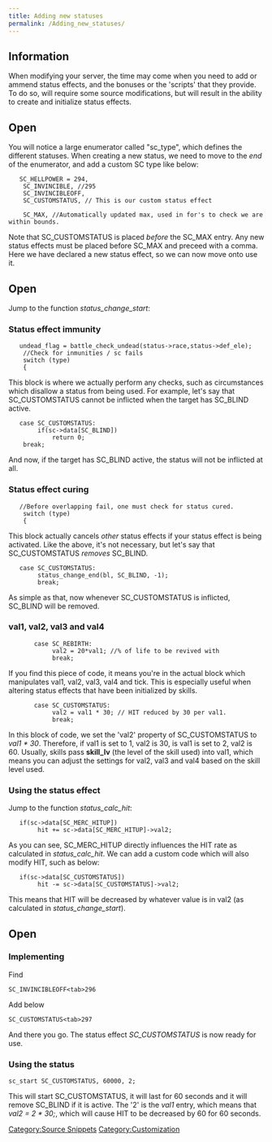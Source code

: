 ```yaml
---
title: Adding new statuses
permalink: /Adding_new_statuses/
---
```


Information
-----------

When modifying your server, the time may come when you need to add or ammend status effects, and the bonuses or the 'scripts' that they provide. To do so, will require some source modifications, but will result in the ability to create and initialize status effects.

Open
-----

You will notice a large enumerator called "sc_type", which defines the different statuses. When creating a new status, we need to move to the *end* of the enumerator, and add a custom SC type like below:

       SC_HELLPOWER = 294,
        SC_INVINCIBLE, //295
        SC_INVINCIBLEOFF,
        SC_CUSTOMSTATUS, // This is our custom status effect

        SC_MAX, //Automatically updated max, used in for's to check we are within bounds.

Note that SC_CUSTOMSTATUS is placed *before* the SC_MAX entry. Any new status effects must be placed before SC_MAX and preceed with a comma. Here we have declared a new status effect, so we can now move onto use it.

Open
-----

Jump to the function *status_change_start*:

### Status effect immunity

       undead_flag = battle_check_undead(status->race,status->def_ele);
        //Check for inmunities / sc fails
        switch (type)
        {

This block is where we actually perform any checks, such as circumstances which disallow a status from being used. For example, let's say that SC_CUSTOMSTATUS cannot be inflicted when the target has SC_BLIND active.

       case SC_CUSTOMSTATUS:
            if(sc->data[SC_BLIND])
                return 0;
        break;

And now, if the target has SC_BLIND active, the status will not be inflicted at all.

### Status effect curing

       //Before overlapping fail, one must check for status cured.
        switch (type)
        {

This block actually cancels *other* status effects if your status effect is being activated. Like the above, it's not necessary, but let's say that SC_CUSTOMSTATUS *removes* SC_BLIND.

       case SC_CUSTOMSTATUS:
            status_change_end(bl, SC_BLIND, -1);
            break;

As simple as that, now whenever SC_CUSTOMSTATUS is inflicted, SC_BLIND will be removed.

### val1, val2, val3 and val4

           case SC_REBIRTH:
                val2 = 20*val1; //% of life to be revived with
                break;

If you find this piece of code, it means you're in the actual block which manipulates val1, val2, val3, val4 and tick. This is especially useful when altering status effects that have been initialized by skills.

           case SC_CUSTOMSTATUS:
                val2 = val1 * 30; // HIT reduced by 30 per val1.
                break;

In this block of code, we set the 'val2' property of SC_CUSTOMSTATUS to *val1 \* 30*. Therefore, if val1 is set to 1, val2 is 30, is val1 is set to 2, val2 is 60. Usually, skills pass **skill_lv** (the level of the skill used) into val1, which means you can adjust the settings for val2, val3 and val4 based on the skill level used.

### Using the status effect

Jump to the function *status_calc_hit*:

       if(sc->data[SC_MERC_HITUP])
            hit += sc->data[SC_MERC_HITUP]->val2;

As you can see, SC_MERC_HITUP directly influences the HIT rate as calculated in *status_calc_hit*. We can add a custom code which will also modify HIT, such as below:

       if(sc->data[SC_CUSTOMSTATUS])
            hit -= sc->data[SC_CUSTOMSTATUS]->val2;

This means that HIT will be decreased by whatever value is in val2 (as calculated in *status_change_start*).

Open
-----

### Implementing

Find

    SC_INVINCIBLEOFF<tab>296

Add below

    SC_CUSTOMSTATUS<tab>297

And there you go. The status effect *SC_CUSTOMSTATUS* is now ready for use.

### Using the status

    sc_start SC_CUSTOMSTATUS, 60000, 2;

This will start SC_CUSTOMSTATUS, it will last for 60 seconds and it will remove SC_BLIND if it is active. The '2' is the *val1* entry, which means that *val2 = 2 \* 30;*, which will cause HIT to be decreased by 60 for 60 seconds.

[Category:Source Snippets](/Category:Source_Snippets "wikilink") [Category:Customization](/Category:Customization "wikilink")